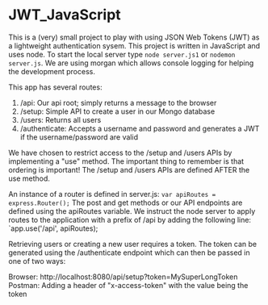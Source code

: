 # JWT_JavaScript

This is a (very) small project to play with using JSON Web Tokens (JWT) as a lightweight authentication sysem. This project is written in JavaScript and uses node. To start the local server type `node server.js1` or `nodemon server.js`. We are using morgan which allows console logging for helping the development process.

This app has several routes:

1.  /api: Our api root; simply returns a message to the browser
2.  /setup: Simple API to create a user in our Mongo database
3.  /users:  Returns all users
4.  /authenticate: Accepts a username and password and generates a JWT if the username/password are valid

We have chosen to restrict access to the /setup and /users APIs by implementing a "use" method. The important thing to remember is that ordering is important! The /setup and /users APIs are defined AFTER the use method.

An instance of a router is defined in server.js:  `var apiRoutes = express.Router();` The post and get methods or our API endpoints are defined using the apiRoutes variable. We instruct the node server to apply routes to the application with a prefix of /api by adding the following line:  `app.use('/api', apiRoutes); 

Retrieving users or creating a new user requires a token. The token can be generated using the /authenticate endpoint which can then be passed in one of two ways:

Browser:  http://localhost:8080/api/setup?token=MySuperLongToken
Postman:  Adding a header of "x-access-token" with the value being the token
